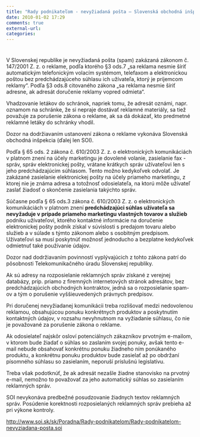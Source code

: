 ```yaml
---
title: "Rady podnikateľom - nevyžiadaná pošta — Slovenská obchodná inšpekcia - soi.sk"
date: 2010-01-02 17:29
comments: true
external-url:
categories:
---
```

#

V Slovenskej republike je nevyžiadaná pošta (spam) zakázaná zákonom č. 147/2001 Z. z. o reklame, podľa ktorého §3 ods.7 „sa reklama nesmie šíriť automatickým telefonickým volacím systémom, telefaxom a elektronickou poštou bez predchádzajúceho súhlasu ich užívateľa, ktorý je príjemcom reklamy“. Podľa §3 ods.8 citovaného zákona „sa reklama nesmie šíriť adresne, ak adresát doručenie reklamy vopred odmieta“.

Vhadzovanie letákov do schránok, napriek tomu, že adresát oznámi, napr. oznamom na schránke, že si nepraje dostávať reklamné materiály, sa tiež považuje za porušenie zákona o reklame, ak sa dá dokázať, kto predmetné reklamné letáky do schránky vhodil.

Dozor na dodržiavaním ustanovení zákona o reklame vykonáva Slovenská obchodná inšpekcia (ďalej len SOI).

Podľa § 65 ods. 2 zákona č. 610/2003 Z. z. o elektronických komunikáciách v platnom znení na účely marketingu je dovolené volanie, zasielanie fax - správ, správ elektronickej pošty, vrátane krátkych správ užívateľovi len s jeho predchádzajúcim súhlasom. Tento možno kedykoľvek odvolať. Je zakázané zasielanie elektronickej pošty na účely priameho marketingu, z ktorej nie je známa adresa a totožnosť odosielateľa, na ktorú môže užívateľ zaslať žiadosť o skončenie zasielania takýchto správ.

Súčasne podľa § 65 ods.3 zákona č. 610/2003 Z. z. o elektronických komunikáciách v platnom znení **predchádzajúci súhlas užívateľa sa nevyžaduje v prípade priameho marketingu vlastných tovarov a služieb** podniku užívateľovi, ktorého kontaktné informácie na doručenie elektronickej pošty podnik získal v súvislosti s predajom tovaru alebo služieb a v súlade s týmto zákonom alebo s osobitným predpisom. Užívateľovi sa musí poskytnúť možnosť jednoducho a bezplatne kedykoľvek odmietnuť také používanie údajov.

Dozor nad dodržiavaním povinností vyplývajúcich z tohto zákona patrí do pôsobnosti Telekomunikačného úradu Slovenskej republiky.

Ak sú adresy na rozposielanie reklamných správ získané z verejnej databázy, príp. priamo z firemných internetových stránok adresátov, bez predchádzajúcich obchodných kontraktov, jedná sa o rozposielanie spam-ov a tým o porušenie vyššieuvedených právnych predpisov.

Pri doručenej nevyžiadanej komunikácii treba rozlišovať medzi nedovolenou reklamou, obsahujúcou ponuku konkrétnych produktov a poskytnutím kontaktných údajov, v rozsahu nevyhnutnom na vyžiadanie súhlasu, čo nie je považované za porušenie zákona o reklame.

Ak odosielateľ najskôr osloví potenciálnych zákazníkov prvotným e-mailom, v ktorom bude žiadať o súhlas so zaslaním svojej ponuky, avšak tento e-mail nebude obsahovať konkrétnu ponuku žiadneho ním ponúkaného produktu, a konkrétnu ponuku produktov bude zasielať až po obdržaní písomného súhlasu so zasielaním, neporuší príslušnú legislatívu.

Treba však podotknúť, že ak adresát nezašle žiadne stanovisko na prvotný e-mail, nemožno to považovať za jeho automatický súhlas so zasielaním reklamných správ.

SOI nevykonáva predbežné posudzovanie žiadnych textov reklamných správ. Posúdenie korektnosti rozposielaných reklamných správ prebieha až pri výkone kontroly.

<http://www.soi.sk/sk/Poradna/Rady-podnikatelom/Rady-podnikatelom-nevyziadana-posta.soi>
